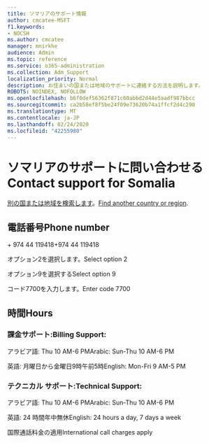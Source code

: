 ```yaml
---
title: ソマリアのサポート情報
author: cmcatee-MSFT
f1.keywords:
- NOCSH
ms.author: cmcatee
manager: mnirkhe
audience: Admin
ms.topic: reference
ms.service: o365-administration
ms.collection: Adm_Support
localization_priority: Normal
description: お住まいの国または地域のサポートに連絡する方法を説明します。
ROBOTS: NOINDEX, NOFOLLOW
ms.openlocfilehash: b6f0def56362f871c60abbd2d44e5aadf987bbcc
ms.sourcegitcommit: ca2b58ef8f5be24f09e73620b74a1ffcf2d4c290
ms.translationtype: MT
ms.contentlocale: ja-JP
ms.lasthandoff: 02/24/2020
ms.locfileid: "42255980"
---
```

# <a name="contact-support-for-somalia"></a><span data-ttu-id="44953-103">ソマリアのサポートに問い合わせる</span><span class="sxs-lookup"><span data-stu-id="44953-103">Contact support for Somalia</span></span>

<span data-ttu-id="44953-104">[別の国または地域を検索します](../contact-support-for-business-products.md)。</span><span class="sxs-lookup"><span data-stu-id="44953-104">[Find another country or region](../contact-support-for-business-products.md).</span></span>

## <a name="phone-number"></a><span data-ttu-id="44953-105">電話番号</span><span class="sxs-lookup"><span data-stu-id="44953-105">Phone number</span></span>
<span data-ttu-id="44953-106">+ 974 44 119418</span><span class="sxs-lookup"><span data-stu-id="44953-106">+974 44 119418</span></span>

<span data-ttu-id="44953-107">オプション2を選択します。</span><span class="sxs-lookup"><span data-stu-id="44953-107">Select option 2</span></span>

<span data-ttu-id="44953-108">オプション9を選択する</span><span class="sxs-lookup"><span data-stu-id="44953-108">Select option 9</span></span>

<span data-ttu-id="44953-109">コード7700を入力します。</span><span class="sxs-lookup"><span data-stu-id="44953-109">Enter code 7700</span></span>

## <a name="hours"></a><span data-ttu-id="44953-110">時間</span><span class="sxs-lookup"><span data-stu-id="44953-110">Hours</span></span>
### <a name="billing-support"></a><span data-ttu-id="44953-111">課金サポート:</span><span class="sxs-lookup"><span data-stu-id="44953-111">Billing Support:</span></span>

<span data-ttu-id="44953-112">アラビア語: Thu 10 AM-6 PM</span><span class="sxs-lookup"><span data-stu-id="44953-112">Arabic: Sun-Thu 10 AM-6 PM</span></span>

<span data-ttu-id="44953-113">英語: 月曜日から金曜日9時午前5時</span><span class="sxs-lookup"><span data-stu-id="44953-113">English: Mon-Fri 9 AM-5 PM</span></span>

### <a name="technical-support"></a><span data-ttu-id="44953-114">テクニカル サポート:</span><span class="sxs-lookup"><span data-stu-id="44953-114">Technical Support:</span></span>

<span data-ttu-id="44953-115">アラビア語: Thu 10 AM-6 PM</span><span class="sxs-lookup"><span data-stu-id="44953-115">Arabic: Sun-Thu 10 AM-6 PM</span></span>

<span data-ttu-id="44953-116">英語: 24 時間年中無休</span><span class="sxs-lookup"><span data-stu-id="44953-116">English: 24 hours a day, 7 days a week</span></span>

<span data-ttu-id="44953-117">国際通話料金の適用</span><span class="sxs-lookup"><span data-stu-id="44953-117">International call charges apply</span></span>